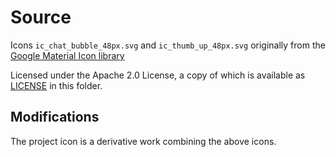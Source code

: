 # Source

Icons `ic_chat_bubble_48px.svg` and `ic_thumb_up_48px.svg` originally from the [Google Material Icon library](https://material.io/icons/ )

Licensed under the Apache 2.0 License, a copy of which is available as [LICENSE](LICENSE) in this folder.

## Modifications

The project icon is a derivative work combining the above icons.
